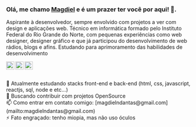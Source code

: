 ### Olá, me chamo [Magdiel](https://www.linkedin.com/in/magdielndantas/) e é um prazer ter você por aqui! 👋.

Aspirante à desenvolvedor, sempre envolvido com projetos a ver com design e aplicações web. Técnico em informática formado pelo Instituto Federal do Rio Grande do Norte, com pequenas experiências como web designer, designer gráfico e que já participou do desenvolvimento de web rádios, blogs e afins. Estudando para aprimoramento das habilidades de desenvolvimento

<a href="mailto:magdielndantas@gmail.com">
  <img align="left" alt="Gmail" width="22px" src="https://cdn.jsdelivr.net/npm/simple-icons@v3/icons/gmail.svg" />
</a>
<a href="https://www.linkedin.com/in/magdielndantas/">
  <img align="left" alt="Linkedin" width="22px" src="https://cdn.jsdelivr.net/npm/simple-icons@v3/icons/linkedin.svg" />
</a>
<a href="https://www.instagram.com/magdielndantas/">
  <img align="left" alt="Instagram" width="22px" src="https://cdn.jsdelivr.net/npm/simple-icons@v3/icons/instagram.svg" />
</a>
<br/>
<br/>
<br/>
<!--
<a href="https://twitter.com/magdielndantas">
  <img align="left" alt="Magdiel Dantas | Twitter" width="22px" src="https://cdn.jsdelivr.net/npm/simple-icons@v3/icons/twitter.svg" />
</a>
<a href="https://www.instagram.com/magdielndantas/">
  <img align="left" alt="Instagram" width="22px" src="https://cdn.jsdelivr.net/npm/simple-icons@v3/icons/instagram.svg" />
</a>
**magdielndantas/magdielndantas** is a ✨ _special_ ✨ repository because its `README.md` (this file) appears on your GitHub profile.
- 🔭 I’m currently working on ...
- 🤔 I’m looking for help with ...
- 💬 Ask me about ...
- 😄 Pronouns: ...
-->
🌱 Atualmente estudando stacks front-end e back-end (html, css, javascript, reactjs, sql, node e etc...)
<br/>
👯 Buscando contribuir com projetos OpenSource
<br/>
📫 Como entrar em contato comigo: [magdielndantas@gmail.com](mailto:magdielndantas@gmail.com)
<br/>
⚡ Fato engraçado: tenho miopia, mas não uso óculos
